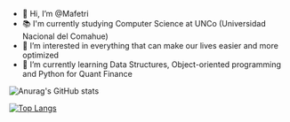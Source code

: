 - 👋 Hi, I’m @Mafetri
- 📚 I'm currently studying Computer Science at UNCo (Universidad Nacional del Comahue)
- 👀 I’m interested in everything that can make our lives easier and more optimized
- 🌱 I’m currently learning Data Structures, Object-oriented programming and Python for Quant Finance 

![Anurag's GitHub stats](https://github-readme-stats.vercel.app/api?username=Mafetri&show_icons=true&theme=tokyonight&include_all_commits=true&count_private=true&hide_border=true)

[![Top Langs](https://github-readme-stats.vercel.app/api/top-langs/?username=Mafetri&theme=tokyonight&layout=compact&hide_border=true)](https://github.com/anuraghazra/github-readme-stats)

<!---
Mafetri/Mafetri is a ✨ special ✨ repository because its `README.md` (this file) appears on your GitHub profile.
You can click the Preview link to take a look at your changes.
--->
